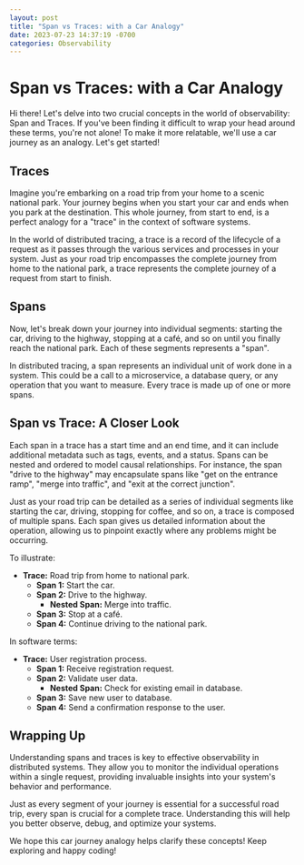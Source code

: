 ```yaml
---
layout: post
title: "Span vs Traces: with a Car Analogy"
date: 2023-07-23 14:37:19 -0700
categories: Observability
---
```


# Span vs Traces: with a Car Analogy

Hi there! Let's delve into two crucial concepts in the world of observability: Span and Traces. If you've been finding it difficult to wrap your head around these terms, you're not alone! To make it more relatable, we'll use a car journey as an analogy. Let's get started!

## Traces

Imagine you're embarking on a road trip from your home to a scenic national park. Your journey begins when you start your car and ends when you park at the destination. This whole journey, from start to end, is a perfect analogy for a "trace" in the context of software systems.

In the world of distributed tracing, a trace is a record of the lifecycle of a request as it passes through the various services and processes in your system. Just as your road trip encompasses the complete journey from home to the national park, a trace represents the complete journey of a request from start to finish.

## Spans

Now, let's break down your journey into individual segments: starting the car, driving to the highway, stopping at a café, and so on until you finally reach the national park. Each of these segments represents a "span".

In distributed tracing, a span represents an individual unit of work done in a system. This could be a call to a microservice, a database query, or any operation that you want to measure. Every trace is made up of one or more spans.

## Span vs Trace: A Closer Look

Each span in a trace has a start time and an end time, and it can include additional metadata such as tags, events, and a status. Spans can be nested and ordered to model causal relationships. For instance, the span "drive to the highway" may encapsulate spans like "get on the entrance ramp", "merge into traffic", and "exit at the correct junction".

Just as your road trip can be detailed as a series of individual segments like starting the car, driving, stopping for coffee, and so on, a trace is composed of multiple spans. Each span gives us detailed information about the operation, allowing us to pinpoint exactly where any problems might be occurring.

To illustrate:

- **Trace:** Road trip from home to national park.
  - **Span 1:** Start the car.
  - **Span 2:** Drive to the highway.
    - **Nested Span:** Merge into traffic.
  - **Span 3:** Stop at a café.
  - **Span 4:** Continue driving to the national park.

In software terms:

- **Trace:** User registration process.
  - **Span 1:** Receive registration request.
  - **Span 2:** Validate user data.
    - **Nested Span:** Check for existing email in database.
  - **Span 3:** Save new user to database.
  - **Span 4:** Send a confirmation response to the user.

## Wrapping Up

Understanding spans and traces is key to effective observability in distributed systems. They allow you to monitor the individual operations within a single request, providing invaluable insights into your system's behavior and performance.

Just as every segment of your journey is essential for a successful road trip, every span is crucial for a complete trace. Understanding this will help you better observe, debug, and optimize your systems.

We hope this car journey analogy helps clarify these concepts! Keep exploring and happy coding!
